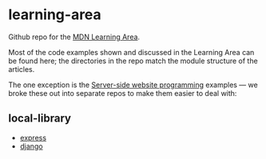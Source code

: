 # learning-area
Github repo for the [MDN Learning Area](https://developer.mozilla.org/en-US/Learn).

Most of the code examples shown and discussed in the Learning Area can be found here; the directories in the repo match the module structure of the articles.

The one exception is the [Server-side website programming](https://developer.mozilla.org/en-US/docs/Learn/Server-side) examples — we broke these out into separate repos to make them easier to deal with:
 
 ## local-library
* [express](https://github.com/mdn/express-locallibrary-tutorial)<br>
* [django](https://github.com/mdn/django-locallibrary-tutorial)

